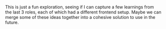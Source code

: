 This is just a fun exploration, seeing if I can capture a few learnings from the last 3 roles, each of which had a different frontend setup. Maybe we can merge some of these ideas together into a cohesive solution to use in the future.
